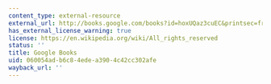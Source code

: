 ```yaml
---
content_type: external-resource
external_url: http://books.google.com/books?id=hoxUQaz3cuEC&printsec=frontcover
has_external_license_warning: true
license: https://en.wikipedia.org/wiki/All_rights_reserved
status: ''
title: Google Books
uid: 060054ad-b6c8-4ede-a390-4c42cc302afe
wayback_url: ''
---
```

